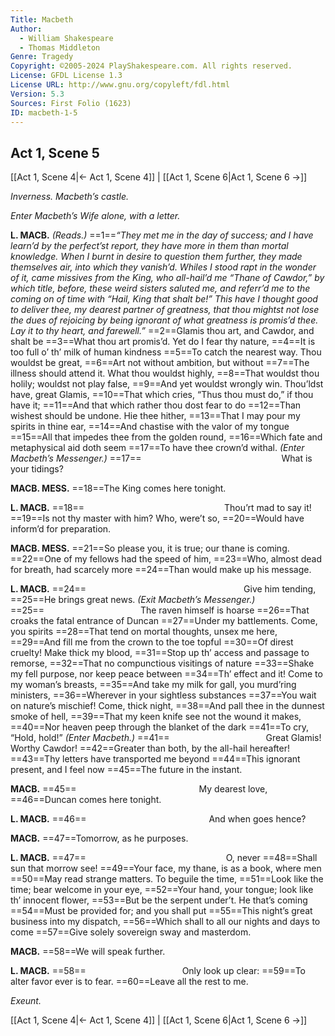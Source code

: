 ```yaml
---
Title: Macbeth
Author: 
  - William Shakespeare
  - Thomas Middleton
Genre: Tragedy
Copyright: ©2005-2024 PlayShakespeare.com. All rights reserved.
License: GFDL License 1.3
License URL: http://www.gnu.org/copyleft/fdl.html
Version: 5.3
Sources: First Folio (1623)
ID: macbeth-1-5
---
```


## Act 1, Scene 5
[[Act 1, Scene 4|← Act 1, Scene 4]] | [[Act 1, Scene 6|Act 1, Scene 6 →]]

*Inverness. Macbeth’s castle.*

*Enter Macbeth’s Wife alone, with a letter.*

**L. MACB.**
*(Reads.)*
==1==*“They met me in the day of success; and I have learn’d by the perfect’st report, they have more in them than mortal knowledge. When I burnt in desire to question them further, they made themselves air, into which they vanish’d. Whiles I stood rapt in the wonder of it, came missives from the King, who all-hail’d me “Thane of Cawdor,” by which title, before, these weird sisters saluted me, and referr’d me to the coming on of time with “Hail, King that shalt be!” This have I thought good to deliver thee, my dearest partner of greatness, that thou mightst not lose the dues of rejoicing by being ignorant of what greatness is promis’d thee. Lay it to thy heart, and farewell.”*
==2==Glamis thou art, and Cawdor, and shalt be
==3==What thou art promis’d. Yet do I fear thy nature,
==4==It is too full o’ th’ milk of human kindness
==5==To catch the nearest way. Thou wouldst be great,
==6==Art not without ambition, but without
==7==The illness should attend it. What thou wouldst highly,
==8==That wouldst thou holily; wouldst not play false,
==9==And yet wouldst wrongly win. Thou’ldst have, great Glamis,
==10==That which cries, “Thus thou must do,” if thou have it;
==11==And that which rather thou dost fear to do
==12==Than wishest should be undone. Hie thee hither,
==13==That I may pour my spirits in thine ear,
==14==And chastise with the valor of my tongue
==15==All that impedes thee from the golden round,
==16==Which fate and metaphysical aid doth seem
==17==To have thee crown’d withal.
*(Enter Macbeth’s Messenger.)*
==17==                What is your tidings?

**MACB. MESS.**
==18==The King comes here tonight.

**L. MACB.**
==18==                Thou’rt mad to say it!
==19==Is not thy master with him? Who, were’t so,
==20==Would have inform’d for preparation.

**MACB. MESS.**
==21==So please you, it is true; our thane is coming.
==22==One of my fellows had the speed of him,
==23==Who, almost dead for breath, had scarcely more
==24==Than would make up his message.

**L. MACB.**
==24==                  Give him tending,
==25==He brings great news.
*(Exit Macbeth’s Messenger.)*
==25==           The raven himself is hoarse
==26==That croaks the fatal entrance of Duncan
==27==Under my battlements. Come, you spirits
==28==That tend on mortal thoughts, unsex me here,
==29==And fill me from the crown to the toe topful
==30==Of direst cruelty! Make thick my blood,
==31==Stop up th’ access and passage to remorse,
==32==That no compunctious visitings of nature
==33==Shake my fell purpose, nor keep peace between
==34==Th’ effect and it! Come to my woman’s breasts,
==35==And take my milk for gall, you murd’ring ministers,
==36==Wherever in your sightless substances
==37==You wait on nature’s mischief! Come, thick night,
==38==And pall thee in the dunnest smoke of hell,
==39==That my keen knife see not the wound it makes,
==40==Nor heaven peep through the blanket of the dark
==41==To cry, “Hold, hold!”
*(Enter Macbeth.)*
==41==           Great Glamis! Worthy Cawdor!
==42==Greater than both, by the all-hail hereafter!
==43==Thy letters have transported me beyond
==44==This ignorant present, and I feel now
==45==The future in the instant.

**MACB.**
==45==              My dearest love,
==46==Duncan comes here tonight.

**L. MACB.**
==46==              And when goes hence?

**MACB.**
==47==Tomorrow, as he purposes.

**L. MACB.**
==47==                O, never
==48==Shall sun that morrow see!
==49==Your face, my thane, is as a book, where men
==50==May read strange matters. To beguile the time,
==51==Look like the time; bear welcome in your eye,
==52==Your hand, your tongue; look like th’ innocent flower,
==53==But be the serpent under’t. He that’s coming
==54==Must be provided for; and you shall put
==55==This night’s great business into my dispatch,
==56==Which shall to all our nights and days to come
==57==Give solely sovereign sway and masterdom.

**MACB.**
==58==We will speak further.

**L. MACB.**
==58==           Only look up clear:
==59==To alter favor ever is to fear.
==60==Leave all the rest to me.

*Exeunt.*

[[Act 1, Scene 4|← Act 1, Scene 4]] | [[Act 1, Scene 6|Act 1, Scene 6 →]]